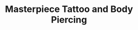 ---
title: "Masterpiece Tattoo and Body Piercing"
url: /salem/masterpiece-tattoo-and-body-piercing/
shop: tattoo
---